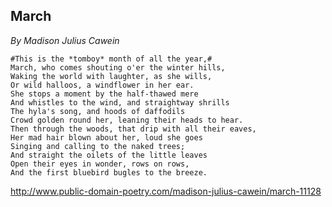 ## March
*By Madison Julius Cawein*

    #This is the *tomboy* month of all the year,#
    March, who comes shouting o'er the winter hills,
    Waking the world with laughter, as she wills,
    Or wild halloos, a windflower in her ear.
    She stops a moment by the half-thawed mere
    And whistles to the wind, and straightway shrills
    The hyla's song, and hoods of daffodils
    Crowd golden round her, leaning their heads to hear.
    Then through the woods, that drip with all their eaves,
    Her mad hair blown about her, loud she goes
    Singing and calling to the naked trees;
    And straight the oilets of the little leaves
    Open their eyes in wonder, rows on rows,
    And the first bluebird bugles to the breeze.

http://www.public-domain-poetry.com/madison-julius-cawein/march-11128
